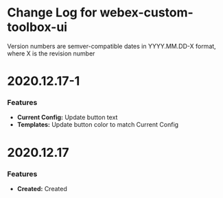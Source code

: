 # Change Log for webex-custom-toolbox-ui 

Version numbers are semver-compatible dates in YYYY.MM.DD-X format,
where X is the revision number


# 2020.12.17-1

### Features
* **Current Config:** Update button text
* **Templates:** Update button color to match Current Config


# 2020.12.17

### Features
* **Created:** Created